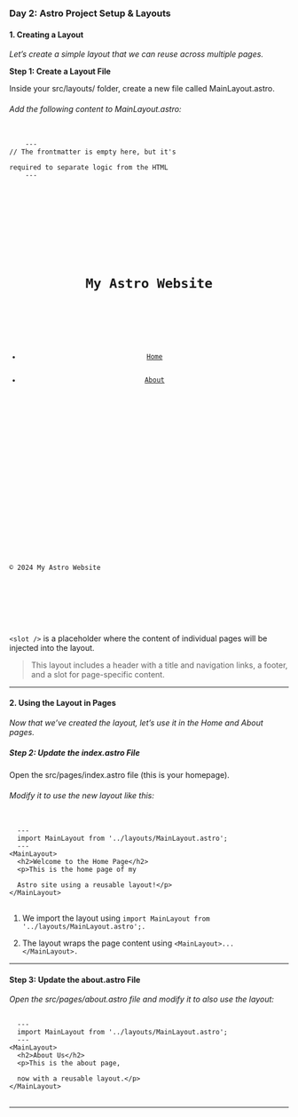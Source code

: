 <h3>Day 2: Astro Project Setup & Layouts</h3>

<h4>1. Creating a Layout</h4>

<em>Let’s create a simple layout that we can reuse across multiple pages.</em>

<b>Step 1: Create a Layout File</b>
<p>Inside your src/layouts/ folder, create a new file called MainLayout.astro.</p>

<h6>Add the following content to MainLayout.astro:</h6>

<pre>
    <code>
    ---
// The frontmatter is empty here, but it's<br/>
required to separate logic from the HTML
    ---
<html lang="en">
  <head>
    <meta charset="UTF-8" />
    <meta name="viewport" content="width=device-width, initial-scale=1.0" />
    <title>My Astro Site</title>
  </head>
  <body>
    <header>
      <h1>My Astro Website</h1>
      <nav>
        <ul>
          <li><a href="/">Home</a></li>
          <li><a href="/about">About</a></li>
        </ul>
      </nav>
    </header>

    <main>
      <!-- This is where the page content will go -->
      <slot />
    </main>

    <footer>
      <p>&copy; 2024 My Astro Website</p>
    </footer>
  </body>
</html>
</code>
</pre>


`<slot />` is a placeholder where the content of individual pages will be injected into the layout.

<blockquote>This layout includes a header with a title and navigation links, a footer, and a slot for page-specific content.</blockquote>

<hr/>

<h4>2. Using the Layout in Pages</h4>
<em>Now that we’ve created the layout, let’s use it in the Home and About pages.</em>

<h5>Step 2: Update the index.astro File</h5>

Open the src/pages/index.astro file (this is your homepage).
<h6>Modify it to use the new layout like this:</h6>

<pre>
  <code>
  ---
  import MainLayout from '../layouts/MainLayout.astro';
  ---
&lt;MainLayout&gt;
  &lt;h2&gt;Welcome to the Home Page&lt;/h2&gt; 
  &lt;p&gt;This is the home page of my </br>
  Astro site using a reusable layout!&lt;/p&gt;
&lt;/MainLayout&gt;
</code>
</pre>

1. We import the layout using `import MainLayout from '../layouts/MainLayout.astro';.`

2. The layout wraps the page content using `<MainLayout>...</MainLayout>.`

<hr/>

<h4>Step 3: Update the about.astro File</h4>

<em>Open the src/pages/about.astro file and modify it to also use the layout:</em>

<pre>
  <code>
  ---
  import MainLayout from '../layouts/MainLayout.astro';
  ---
&lt;MainLayout&gt;
  &lt;h2&gt;About Us&lt;/h2&gt;
  &lt;p&gt;This is the about page,<br/>
  now with a reusable layout.&lt;/p&gt;
&lt;/MainLayout&gt;
</code>
</pre>

<hr/>


